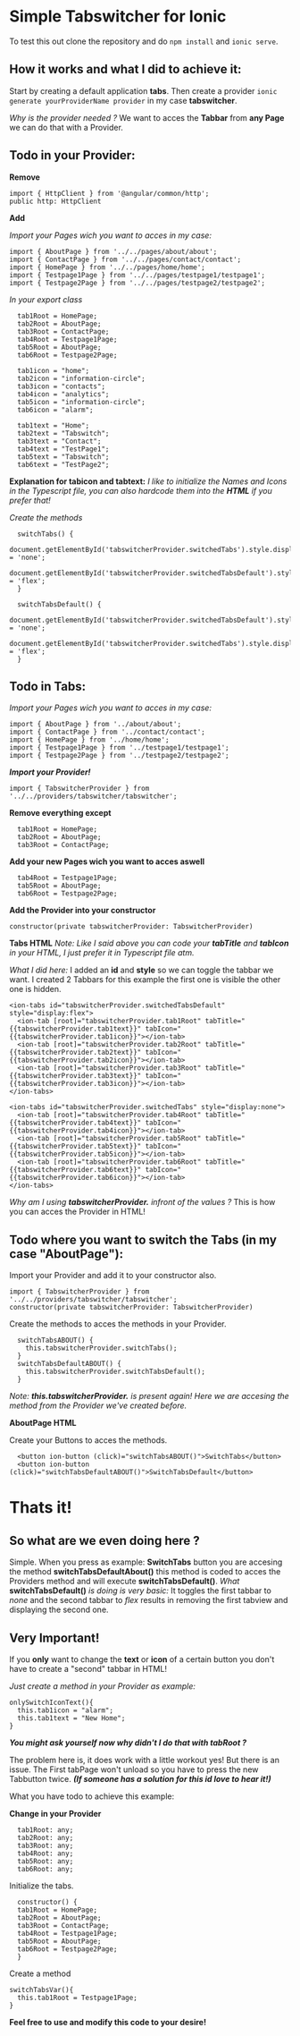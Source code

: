 # Simple Tabswitcher for Ionic

To test this out clone the repository and do `npm install` and `ionic serve`.


## How it works and what I did to achieve it:

Start by creating a default application **tabs**.
Then create a provider `ionic generate yourProviderName provider` in my case **tabswitcher**. 

*Why is the provider needed ?* We want to acces the **Tabbar** from **any Page** we can do that with a Provider.


## Todo in your Provider:

**Remove**
```
import { HttpClient } from '@angular/common/http';
public http: HttpClient
```

**Add**

*Import your Pages wich you want to acces in my case:*
```
import { AboutPage } from '../../pages/about/about';
import { ContactPage } from '../../pages/contact/contact';
import { HomePage } from '../../pages/home/home';
import { Testpage1Page } from '../../pages/testpage1/testpage1';
import { Testpage2Page } from '../../pages/testpage2/testpage2';
```

*In your export class*
```
  tab1Root = HomePage;
  tab2Root = AboutPage;
  tab3Root = ContactPage;
  tab4Root = Testpage1Page;
  tab5Root = AboutPage;
  tab6Root = Testpage2Page;

  tab1icon = "home";
  tab2icon = "information-circle";
  tab3icon = "contacts";
  tab4icon = "analytics";
  tab5icon = "information-circle";
  tab6icon = "alarm";

  tab1text = "Home";
  tab2text = "Tabswitch";
  tab3text = "Contact";
  tab4text = "TestPage1";
  tab5text = "Tabswitch";
  tab6text = "TestPage2";
```
**Explanation for tabicon and tabtext:**
*I like to initialize the Names and Icons in the Typescript file, you can also hardcode them into the **HTML** if you prefer that!*

*Create the methods*
```
  switchTabs() {
    document.getElementById('tabswitcherProvider.switchedTabs').style.display = 'none';
    document.getElementById('tabswitcherProvider.switchedTabsDefault').style.display = 'flex';
  }

  switchTabsDefault() {
    document.getElementById('tabswitcherProvider.switchedTabsDefault').style.display = 'none';
    document.getElementById('tabswitcherProvider.switchedTabs').style.display = 'flex';
  }
```


## Todo in Tabs:

*Import your Pages wich you want to acces in my case:*
```
import { AboutPage } from '../about/about';
import { ContactPage } from '../contact/contact';
import { HomePage } from '../home/home';
import { Testpage1Page } from '../testpage1/testpage1';
import { Testpage2Page } from '../testpage2/testpage2';
```

***Import your Provider!***
```
import { TabswitcherProvider } from '../../providers/tabswitcher/tabswitcher';
```

**Remove everything except**
```
  tab1Root = HomePage;
  tab2Root = AboutPage;
  tab3Root = ContactPage;
```

**Add your new Pages wich you want to acces aswell**
```
  tab4Root = Testpage1Page;
  tab5Root = AboutPage;
  tab6Root = Testpage2Page;
```

**Add the Provider into your constructor**
```
constructor(private tabswitcherProvider: TabswitcherProvider)
```

**Tabs HTML**
*Note: Like I said above you can code your **tabTitle** and **tabIcon** in your HTML, I just prefer it in Typescript file atm.*

*What I did here:*
I added an **id** and **style** so we can toggle the tabbar we want. I created 2 Tabbars for this example the first one is visible the other one is hidden.

```
<ion-tabs id="tabswitcherProvider.switchedTabsDefault" style="display:flex">
  <ion-tab [root]="tabswitcherProvider.tab1Root" tabTitle="{{tabswitcherProvider.tab1text}}" tabIcon="{{tabswitcherProvider.tab1icon}}"></ion-tab>
  <ion-tab [root]="tabswitcherProvider.tab2Root" tabTitle="{{tabswitcherProvider.tab2text}}" tabIcon="{{tabswitcherProvider.tab2icon}}"></ion-tab>
  <ion-tab [root]="tabswitcherProvider.tab3Root" tabTitle="{{tabswitcherProvider.tab3text}}" tabIcon="{{tabswitcherProvider.tab3icon}}"></ion-tab>
</ion-tabs>

<ion-tabs id="tabswitcherProvider.switchedTabs" style="display:none">
  <ion-tab [root]="tabswitcherProvider.tab4Root" tabTitle="{{tabswitcherProvider.tab4text}}" tabIcon="{{tabswitcherProvider.tab4icon}}"></ion-tab>
  <ion-tab [root]="tabswitcherProvider.tab5Root" tabTitle="{{tabswitcherProvider.tab5text}}" tabIcon="{{tabswitcherProvider.tab5icon}}"></ion-tab>
  <ion-tab [root]="tabswitcherProvider.tab6Root" tabTitle="{{tabswitcherProvider.tab6text}}" tabIcon="{{tabswitcherProvider.tab6icon}}"></ion-tab>
</ion-tabs>
```
*Why am I using* ***tabswitcherProvider.*** *infront of the values ?* This is how you can acces the Provider in HTML!


## Todo where you want to switch the Tabs (in my case "AboutPage"):

Import your Provider and add it to your constructor also.
```
import { TabswitcherProvider } from '../../providers/tabswitcher/tabswitcher';
constructor(private tabswitcherProvider: TabswitcherProvider)
```

Create the methods to acces the methods in your Provider.
```
  switchTabsABOUT() {
    this.tabswitcherProvider.switchTabs();
  }
  switchTabsDefaultABOUT() {
    this.tabswitcherProvider.switchTabsDefault();
  }
```
*Note: **this.tabswitcherProvider.** is present again! Here we are accesing the method from the Provider we've created before.*

**AboutPage HTML**

Create your Buttons to acces the methods.
```
  <button ion-button (click)="switchTabsABOUT()">SwitchTabs</button>
  <button ion-button (click)="switchTabsDefaultABOUT()">SwitchTabsDefault</button>
```

# Thats it!

## So what are we even doing here ?

Simple. When you press as example: **SwitchTabs** button you are accesing the method **switchTabsDefaultAbout()** this method is coded to acces the Providers method and will execute **switchTabsDefault()**. 
*What* **switchTabsDefault()** *is doing is very basic:*
It toggles the first tabbar to *none* and the second tabbar to *flex* results in removing the first tabview and displaying the second one.

## Very Important!

If you **only** want to change the **text** or **icon** of a certain button you don't have to create a "second" tabbar in HTML!

*Just create a method in your Provider as example:*

```
onlySwitchIconText(){
  this.tab1icon = "alarm";
  this.tab1text = "New Home";
}
```

***You might ask yourself now why didn't I do that with tabRoot ?***

The problem here is, it does work with a little workout yes! But there is an issue. The First tabPage won't unload so you have to press the new Tabbutton twice. ***(If someone has a solution for this id love to hear it!)***

What you have todo to achieve this example: 

**Change in your Provider**
```
  tab1Root: any;
  tab2Root: any;
  tab3Root: any;
  tab4Root: any;
  tab5Root: any;
  tab6Root: any;
 ```
Initialize the tabs.
```
  constructor() {
  tab1Root = HomePage;
  tab2Root = AboutPage;
  tab3Root = ContactPage;
  tab4Root = Testpage1Page;
  tab5Root = AboutPage;
  tab6Root = Testpage2Page;
  }
```

Create a method
```
switchTabsVar(){
  this.tab1Root = Testpage1Page;
}
```


**Feel free to use and modify this code to your desire!**
